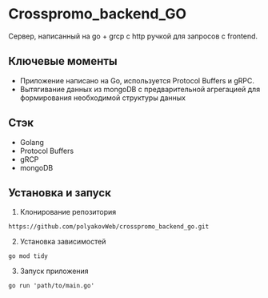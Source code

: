 # Crosspromo_backend_GO

Сервер, написанный на go + grcp с http ручкой для запросов с frontend.

## Ключевые моменты

-  Приложение написано на Go, используется Protocol Buffers и gRPC. 
-  Вытягивание данных из mongoDB с предварительной агрегацией для формирования необходимой структуры данных

## Стэк

-  Golang
-  Protocol Buffers
-  gRCP
-  mongoDB


## Установка и запуск

1. Клонирование репозитория

`https://github.com/polyakovWeb/crosspromo_backend_go.git`

2. Установка зависимостей

`go mod tidy`

3. Запуск приложения

`go run 'path/to/main.go'`
